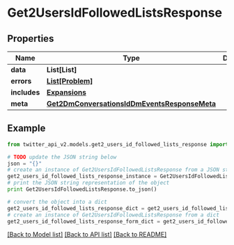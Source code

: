 # Get2UsersIdFollowedListsResponse


## Properties
Name | Type | Description | Notes
------------ | ------------- | ------------- | -------------
**data** | **List[List]** |  | [optional] 
**errors** | [**List[Problem]**](Problem.md) |  | [optional] 
**includes** | [**Expansions**](Expansions.md) |  | [optional] 
**meta** | [**Get2DmConversationsIdDmEventsResponseMeta**](Get2DmConversationsIdDmEventsResponseMeta.md) |  | [optional] 

## Example

```python
from twitter_api_v2.models.get2_users_id_followed_lists_response import Get2UsersIdFollowedListsResponse

# TODO update the JSON string below
json = "{}"
# create an instance of Get2UsersIdFollowedListsResponse from a JSON string
get2_users_id_followed_lists_response_instance = Get2UsersIdFollowedListsResponse.from_json(json)
# print the JSON string representation of the object
print Get2UsersIdFollowedListsResponse.to_json()

# convert the object into a dict
get2_users_id_followed_lists_response_dict = get2_users_id_followed_lists_response_instance.to_dict()
# create an instance of Get2UsersIdFollowedListsResponse from a dict
get2_users_id_followed_lists_response_form_dict = get2_users_id_followed_lists_response.from_dict(get2_users_id_followed_lists_response_dict)
```
[[Back to Model list]](../README.md#documentation-for-models) [[Back to API list]](../README.md#documentation-for-api-endpoints) [[Back to README]](../README.md)


